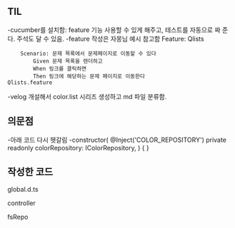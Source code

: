 ## TIL

-cucumber를 설치함: feature 기능 사용할 수 있게 해주고, 테스트를 자동으로 짜 준다. 주석도 달 수 있음.
-feature 작성은 자몽님 예시 참고함
    Feature: Qlists

        Scenario: 문제 목록에서 문제페이지로 이동할 수 있다
            Given 문제 목록을 렌더하고
            When 링크를 클릭하면
            Then 링크에 해당하는 문제 페이지로 이동한다
    Qlists.feature

-velog 개설해서 color.list 시리즈 생성하고 md 파일 분류함.

## 의문점

-아래 코드 다시 헷갈림
-constructor(
        @Inject('COLOR_REPOSITORY')
        private readonly colorRepository: IColorRepository,
    ) { }


## 작성한 코드

global.d.ts

controller

fsRepo




